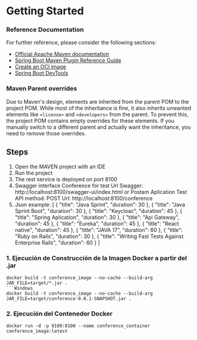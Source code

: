 # Getting Started

### Reference Documentation
For further reference, please consider the following sections:

* [Official Apache Maven documentation](https://maven.apache.org/guides/index.html)
* [Spring Boot Maven Plugin Reference Guide](https://docs.spring.io/spring-boot/docs/3.3.2/maven-plugin/reference/html/)
* [Create an OCI image](https://docs.spring.io/spring-boot/docs/3.3.2/maven-plugin/reference/html/#build-image)
* [Spring Boot DevTools](https://docs.spring.io/spring-boot/docs/3.3.2/reference/htmlsingle/index.html#using.devtools)

### Maven Parent overrides

Due to Maven's design, elements are inherited from the parent POM to the project POM.
While most of the inheritance is fine, it also inherits unwanted elements like `<license>` and `<developers>` from the parent.
To prevent this, the project POM contains empty overrides for these elements.
If you manually switch to a different parent and actually want the inheritance, you need to remove those overrides.

## Steps
1. Open the MAVEN project with an IDE
2. Run the project
3. The rest service is deployed on port 8100
4. Swagger interface Conference for test
    Url Swagger: http://localhost:8100/swagger-ui/index.html or 
   Postam Aplication Test API method: POST
    Url: http://localhost:8100/conference
5. Json example:
[
  {
    "title": "Java Sprint",
    "duration": 30
  },
  {
    "title": "Java Sprint Boot",
    "duration": 30
  },
  {
    "title": "Keycloac",
    "duration": 45
  },
  {
    "title": "Spring Aplication",
    "duration": 30
  },
   {
    "title": "Api Gateway",
    "duration": 45
  },
   {
    "title": "Eureka",
    "duration": 45
  },
   {
    "title": "React native",
    "duration": 45
  },
  {
    "title": "JAVA 17",
    "duration": 60
  },
  {
    "title": "Ruby on Rails",
    "duration": 30
  },
  {
    "title": "Writing Fast Tests Against Enterprise Rails",
    "duration": 60
  }
]


### 1. Ejecución de Construcción de la Imagen Docker a partir del .jar
```shell
docker build -t conference_image --no-cache --build-arg JAR_FILE=target/*.jar .
```Windows 
docker build -t conference_image --no-cache --build-arg JAR_FILE=target/conference-0.0.1-SNAPSHOT.jar .
```
### 2. Ejecución del Contenedor Docker 
```shell
docker run -d -p 8100:8100 --name conference_container conference_image:latest
